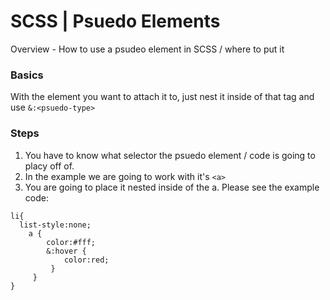 # SCSS | Psuedo Elements

Overview - How to use a psudeo element in SCSS / where to put it


### Basics

With the element you want to attach it to, just nest it inside of that tag and use `&:<psuedo-type>`



### Steps
1. You have to know what selector the psuedo element / code is going to placy off of. 
1. In the example we are going to work with it's `<a>` 
1. You are going to place it nested inside of the a. Please see the example code:
```
li{
  list-style:none;
    a {
        color:#fff;
        &:hover {
            color:red;
         }
     } 
}
```
